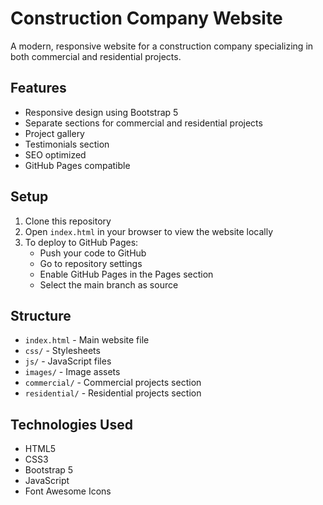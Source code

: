 # Construction Company Website

A modern, responsive website for a construction company specializing in both commercial and residential projects.

## Features

- Responsive design using Bootstrap 5
- Separate sections for commercial and residential projects
- Project gallery
- Testimonials section
- SEO optimized
- GitHub Pages compatible

## Setup

1. Clone this repository
2. Open `index.html` in your browser to view the website locally
3. To deploy to GitHub Pages:
   - Push your code to GitHub
   - Go to repository settings
   - Enable GitHub Pages in the Pages section
   - Select the main branch as source

## Structure

- `index.html` - Main website file
- `css/` - Stylesheets
- `js/` - JavaScript files
- `images/` - Image assets
- `commercial/` - Commercial projects section
- `residential/` - Residential projects section

## Technologies Used

- HTML5
- CSS3
- Bootstrap 5
- JavaScript
- Font Awesome Icons 